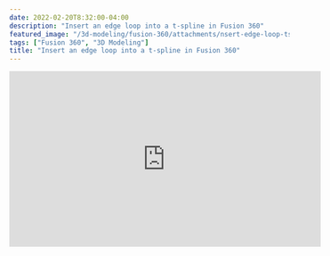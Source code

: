 ```yaml
---
date: 2022-02-20T8:32:00-04:00
description: "Insert an edge loop into a t-spline in Fusion 360"
featured_image: "/3d-modeling/fusion-360/attachments/nsert-edge-loop-tspline-fusion-360-tutorial/Insert an Edge on a Tspline in Fusion 360.jpg"
tags: ["Fusion 360", "3D Modeling"]
title: "Insert an edge loop into a t-spline in Fusion 360"
---
```


<div class="iframe-16-9-container">
<iframe class="youTubeIframe" width="560" height="315" src="https://www.youtube.com/embed/dVTDrUhsN3Y?si=Et8uErH3fblFnN6I" title="YouTube video player" frameborder="0" allow="accelerometer; autoplay; clipboard-write; encrypted-media; gyroscope; picture-in-picture; web-share" allowfullscreen></iframe>
</div>
